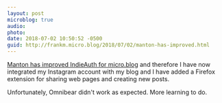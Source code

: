 ```yaml
---
layout: post
microblog: true
audio: 
photo: 
date: 2018-07-02 10:50:52 -0500
guid: http://frankm.micro.blog/2018/07/02/manton-has-improved.html
---
```

[Manton has improved IndieAuth for micro.blog](http://www.manton.org/2018/07/indieauth-for-micro-blog.html) and therefore I have now integrated my Instagram account with my blog and I have added a Firefox extension for sharing web pages and creating new posts.

Unfortunately, Omnibear didn't work as expected. More learning to do.

